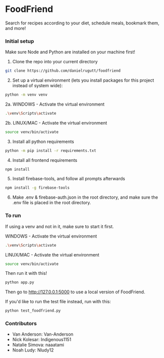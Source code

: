 # FoodFriend
Search for recipes according to your diet, schedule meals, bookmark them, and more!

### Initial setup
Make sure Node and Python are installed on your machine first!
1. Clone the repo into your current directory
``` sh
git clone https://github.com/danielrugutt/foodfriend
```

2. Set up a virtual environment (lets you install packages for this project instead of system wide):
``` sh
python -m venv venv
```

2a. WINDOWS - Activate the virtual environment
``` sh
.\venv\Scripts\activate
```

2b. LINUX/MAC - Activate the virtual environment
``` sh
source venv/bin/activate
```

3. Install all python requirements
``` sh
python -m pip install -r requirements.txt
```

4. Install all frontend requirements
``` sh
npm install
```

5. Install firebase-tools, and follow all prompts afterwards
``` sh
npm install -g firebase-tools
```

6. Make .env & firebase-auth.json in the root directory, and make sure the .env file is placed in the root directory.

### To run
If using a venv and not in it, make sure to start it first.

WINDOWS - Activate the virtual environment
``` sh
.\venv\Scripts\activate
```

LINUX/MAC - Activate the virtual environment
``` sh
source venv/bin/activate
```

Then run it with this!
``` sh
python app.py
```

Then go to http://127.0.0.1:5000 to use a local version of FoodFriend.


If you'd like to run the test file instead, run with this:
``` sh
python test_foodfriend.py
``` 

### Contributors
- Van Anderson: Van-Anderson
- Nick Kolesar: Indigenous1151
- Natalie Simova: naaatami
- Noah Ludy: Nludy12
